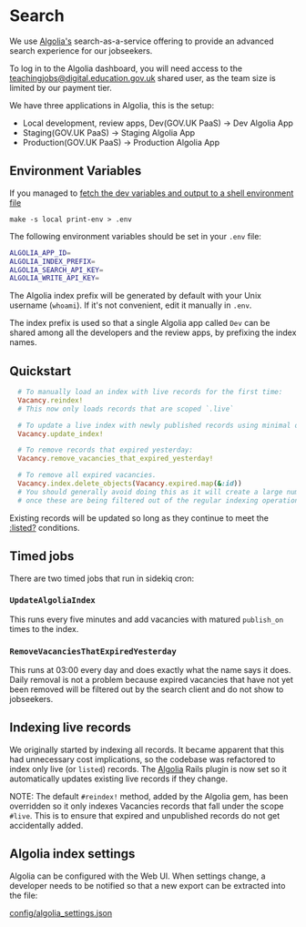 # Search

We use [Algolia's](https://algolia.com) search-as-a-service offering to provide an advanced search experience for our jobseekers.

To log in to the Algolia dashboard, you will need access to the teachingjobs@digital.education.gov.uk shared user, as the team size is limited by our payment tier.

We have three applications in Algolia, this is the setup:

- Local development, review apps, Dev(GOV.UK PaaS) -> Dev Algolia App
- Staging(GOV.UK PaaS) -> Staging Algolia App
- Production(GOV.UK PaaS) -> Production Algolia App

## Environment Variables

If you managed to [fetch the dev variables and output to a shell environment file](https://github.com/DFE-Digital/teaching-vacancies#environment-variables)

```
make -s local print-env > .env
```

The following environment variables should be set in your `.env` file:

```bash
ALGOLIA_APP_ID=
ALGOLIA_INDEX_PREFIX=
ALGOLIA_SEARCH_API_KEY=
ALGOLIA_WRITE_API_KEY=
```

The Algolia index prefix will be generated by default with your Unix username (`whoami`). If it's not convenient, edit it manually in `.env`.

The index prefix is used so that a single Algolia app called `Dev` can be shared among all the developers and the review apps, by prefixing the index names.

## Quickstart

```ruby
  # To manually load an index with live records for the first time:
  Vacancy.reindex!
  # This now only loads records that are scoped `.live`

  # To update a live index with newly published records using minimal operations:
  Vacancy.update_index!

  # To remove records that expired yesterday:
  Vacancy.remove_vacancies_that_expired_yesterday!

  # To remove all expired vacancies.
  Vacancy.index.delete_objects(Vacancy.expired.map(&:id))
  # You should generally avoid doing this as it will create a large number of unnecessary operations
  # once these are being filtered out of the regular indexing operations.
```

Existing records will be updated so long as they continue to meet the [:listed?](app/models/vacancy.rb#280) conditions.

## Timed jobs

There are two timed jobs that run in sidekiq cron:

### `UpdateAlgoliaIndex`

This runs every five minutes and add vacancies with matured `publish_on` times to the index.

### `RemoveVacanciesThatExpiredYesterday`

This runs at 03:00 every day and does exactly what the name says it does. Daily removal is not a problem because expired vacancies that have not yet been removed will be filtered out by the search client and do not show to jobseekers.

## Indexing live records

We originally started by indexing all records. It became apparent that this had unnecessary cost implications, so the
codebase was refactored to index only live (or `listed`) records. The [Algolia](https://algoliac.om) Rails plugin is
now set so it automatically updates existing live records if they change.

NOTE: The default `#reindex!` method, added by the Algolia gem, has been overridden so it only indexes Vacancies records
that fall under the scope `#live`. This is to ensure that expired and unpublished records do not get accidentally added.

## Algolia index settings

Algolia can be configured with the Web UI. When settings change, a developer needs to be notified so that a new export can be extracted into the file:

[config/algolia_settings.json](/config/algolia_settings.json)
